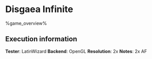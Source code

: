 # Disgaea Infinite 

%game_overview%

## Execution information

**Tester**: LatinWizard
**Backend**: OpenGL
**Resolution**: 2x
**Notes**: 2x AF